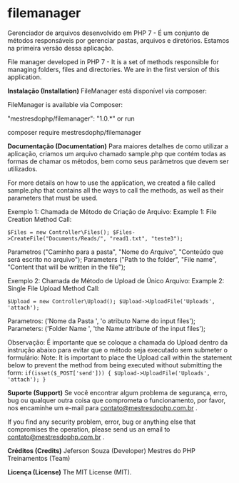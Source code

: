 # **filemanager**
Gerenciador de arquivos desenvolvido em PHP 7 - É um conjunto de métodos responsáveis por gerenciar pastas, arquivos e diretórios. Estamos na primeira versão dessa aplicação.

File manager developed in PHP 7 - It is a set of methods responsible for managing folders, files and directories. We are in the first version of this application.

**Instalação (Installation)**
FileManager está disponível via composer:

FileManager is available via Composer:

"mestresdophp/filemanager": "1.0.*"
or run

composer require mestresdophp/filemanager

**Documentação (Documentation)**
Para maiores detalhes de como utilizar a aplicação, criamos um arquivo chamado sample.php que contém todas as formas de chamar os métodos, bem como seus parâmetros que devem ser utilizados.

For more details on how to use the application, we created a file called sample.php that contains all the ways to call the methods, as well as their parameters that must be used.

Exemplo 1: Chamada de Método de Criação de Arquivo: 
Example 1: File Creation Method Call:

`$Files = new Controller\Files();
$Files->CreateFile("Documents/Reads/", "read1.txt", "teste3");`

Parametros ("Caminho para a pasta", "Nome do Arquivo", "Conteúdo que será escrito no arquivo");
Parameters ("Path to the folder", "File name", "Content that will be written in the file");

Exemplo 2: Chamada de Método de Upload de Único Arquivo:
Example 2: Single File Upload Method Call:

 `$Upload = new Controller\Upload();
 $Upload->UploadFile('Uploads', 'attach');`
 
 Parametros: ('Nome da Pasta ', 'o atributo Name do input files');
 Parameters: ('Folder Name ', 'the Name attribute of the input files');
 
 Observação: É importante que se coloque a chamada do Upload dentro da instrução abaixo para evitar que o método seja executado sem submeter o formulário:
 Note: It is important to place the Upload call within the statement below to prevent the method from being executed without submitting the form:
 `if(isset($_POST['send'])) {
    $Upload->UploadFile('Uploads', 'attach');
 }`


**Suporte (Support)**
Se você encontrar algum problema de segurança, erro, bug ou qualquer outra coisa que comprometa o funcionamento, por favor, nos encaminhe um e-mail para [contato@mestresdophp.com.br](contato@mestresdophp.com.br) .

If you find any security problem, error, bug or anything else that compromises the operation, please send us an email to [contato@mestresdophp.com.br](contato@mestresdophp.com.br)  .

**Créditos (Credits)**
Jeferson Souza (Developer)
Mestres do PHP Treinamentos (Team)

**Licença (License)**
The MIT License (MIT).
